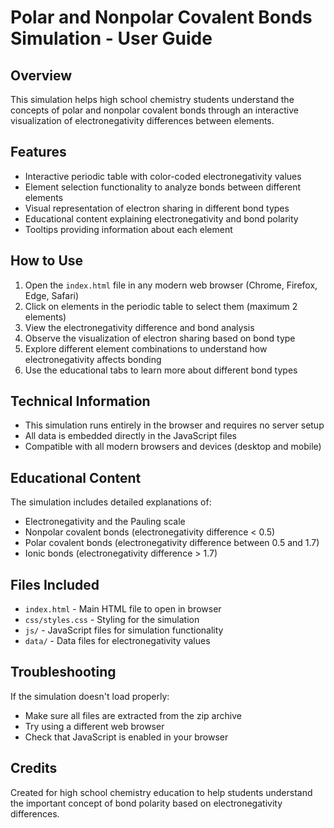 # Polar and Nonpolar Covalent Bonds Simulation - User Guide

## Overview
This simulation helps high school chemistry students understand the concepts of polar and nonpolar covalent bonds through an interactive visualization of electronegativity differences between elements.

## Features
- Interactive periodic table with color-coded electronegativity values
- Element selection functionality to analyze bonds between different elements
- Visual representation of electron sharing in different bond types
- Educational content explaining electronegativity and bond polarity
- Tooltips providing information about each element

## How to Use
1. Open the `index.html` file in any modern web browser (Chrome, Firefox, Edge, Safari)
2. Click on elements in the periodic table to select them (maximum 2 elements)
3. View the electronegativity difference and bond analysis
4. Observe the visualization of electron sharing based on bond type
5. Explore different element combinations to understand how electronegativity affects bonding
6. Use the educational tabs to learn more about different bond types

## Technical Information
- This simulation runs entirely in the browser and requires no server setup
- All data is embedded directly in the JavaScript files
- Compatible with all modern browsers and devices (desktop and mobile)

## Educational Content
The simulation includes detailed explanations of:
- Electronegativity and the Pauling scale
- Nonpolar covalent bonds (electronegativity difference < 0.5)
- Polar covalent bonds (electronegativity difference between 0.5 and 1.7)
- Ionic bonds (electronegativity difference > 1.7)

## Files Included
- `index.html` - Main HTML file to open in browser
- `css/styles.css` - Styling for the simulation
- `js/` - JavaScript files for simulation functionality
- `data/` - Data files for electronegativity values

## Troubleshooting
If the simulation doesn't load properly:
- Make sure all files are extracted from the zip archive
- Try using a different web browser
- Check that JavaScript is enabled in your browser

## Credits
Created for high school chemistry education to help students understand the important concept of bond polarity based on electronegativity differences.
